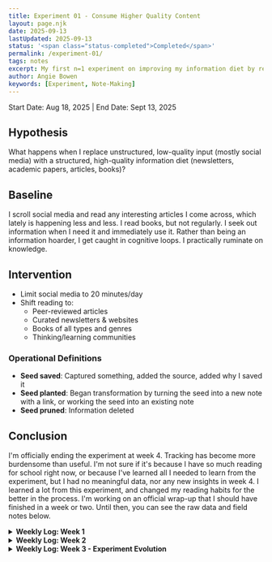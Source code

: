 ```yaml
---
title: Experiment 01 - Consume Higher Quality Content
layout: page.njk
date: 2025-09-13
lastUpdated: 2025-09-13
status: '<span class="status-completed">Completed</span>'
permalink: /experiment-01/
tags: notes
excerpt: My first n=1 experiment on improving my information diet by replacing low-quality, unstructured input with high-quality, curated content.
author: Angie Bowen
keywords: [Experiment, Note-Making]
---
```


Start Date: Aug 18, 2025 | End Date: Sept 13, 2025

## Hypothesis
What happens when I replace unstructured, low-quality input (mostly social media) with a structured, high-quality information diet (newsletters, academic papers, articles, books)?

## Baseline
I scroll social media and read any interesting articles I come across, which lately is happening less and less. I read books, but not regularly. I seek out information when I need it and immediately use it. Rather than being an information hoarder, I get caught in cognitive loops. I practically ruminate on knowledge.

## Intervention
- Limit social media to 20 minutes/day
- Shift reading to:
  - Peer-reviewed articles
  - Curated newsletters & websites
  - Books of all types and genres
  - Thinking/learning communities

### Operational Definitions
- **Seed saved**: Captured something, added the source, added why I saved it
- **Seed planted**: Began transformation by turning the seed into a new note with a link, or working the seed into an existing note
- **Seed pruned**: Information deleted

## Conclusion
I'm officially ending the experiment at week 4. Tracking has become more burdensome than useful. I'm not sure if it's because I have so much reading for school right now, or because I've learned all I needed to learn from the experiment, but I had no meaningful data, nor any new insights in week 4. I learned a lot from this experiment, and changed my reading habits for the better in the process. I'm working on an official wrap-up that I should have finished in a week or two. Until then, you can see the raw data and field notes below.

<details>
<summary><strong>Weekly Log: Week 1</strong></summary>

### Daily Logs
**Date: 2025-08-18**  
- Building: 3 hours  
- Created Random Knowledge Generator tool in PHP

**Date: 2025-08-19**  
- Reading: 60 minutes  
- Social media: 0/20 min  
- Content:  
  - Blog Post - 0 Seeds Saved  
  - Textbook Chapter - 3 Seeds Saved  
  - Blog Post - 1 Seed Saved  
- Total Seeds Saved: 4

**Date: 2025-08-20**  
- Reading: 30 minutes  
- Social media: 20/20 min  
- Content:  
  - Blog Post - 1 Seed Saved  
  - Blog Post - 0 Seeds Saved  
  - Blog Post - 1 Seed Saved  
- Total Seeds Saved: 2

**Date: 2025-08-21**  
- Reading: 30 minutes  
- Social media: 20/20 min  
- Content:  
  - Blog Post - 1 Seed Saved  
  - Journal Article - 2 Seeds Saved  
  - Blog Post from Social Media - 0 Seeds Saved  
- Total Seeds Saved: 3

**Date: 2025-08-22**  
- Reading: 60 minutes  
- Social media: 10/20 min  
- Content:  
  - Journal Article - 0 Seeds Saved  
  - Blog Post - 1 Seed Saved  
  - Blog Post - 0 Seeds Saved  
  - Textbook Chapter - 2 Seeds Saved  
- Total Seeds Saved: 3

**Dates: 2025-08-23 | 2025-08-24**  
- No tracking. Rest days.

#### Weekly Review
- **13 Items Consumed**
- **12 Seeds Saved**
- **4 Seeds Planted**
- **2 Seeds Pruned**
- **92% Seed Generation Rate**
- **33% Plant Rate**
- **17% Prune Rate**

**This Week:**
- Limited social media forced more engagement.
- Structured reading created more unexpected connections.

**Next Week:**
- Track titles and sources consistently.
- Unsubscribe from half of the newsletters.
- Use Readwise for unscheduled reading.

#### Field Notes
**2025-08-18:**
I had an idea for a tool containing all my favorite thinking sites, with a button to get a random article. It seemed perfect for this experiment. I totally vibe-coded it in PHP. And since I don't know PHP, it ate up my time for the day. It was my first time vibe-coding, and it was pretty fun. It was probably a form of procrastination, but I think it'll be a useful tool for the coming weeks. Either way, I love my Random Knowledge Generator!

**2025-08-19:**
Social media was more productive. With only 20 minutes allowed, I had to focus on actual engagement rather than mindless scrolling.
Unscheduled reading becomes invisible. When I read outside my designated blocked times, I didn't take notes, didn't log it, and didn't even track it as reading time. This surprised me. When reading isn't scheduled, it becomes completely automatic and passive.
I signed up for Readwise to sync highlights to my mind garden automatically. Maybe it'll help some with the unscheduled reading. You can even include notes with your highlights so I can reflect when I save.
Though I didn't plant any seeds while reading one of the blog posts, it still contributed to an interesting connection I made between all three readings.

**2025-08-20:**
The single academic reading produced more notes than the two blog posts combined, which only yielded one note between them.

**2025-08-22:**
This is the second time this week that I've been able to connect multiple readings together, even though I chose them spontaneously. Today, I was able to connect the two blog posts I read to the textbook reading I had.

</details>

<details>
<summary><strong>Weekly Log: Week 2</strong></summary>

### Daily Logs
**Date: 2025-08-25**  
- Content:  
  - Everything I Know about Self-Publishing (Kevin Kelly) — Blog — 2 Seeds Saved  
  - A Treatise on AI Chatbots Undermining the Enlightenment — Digital Garden Article — 3 Seeds Saved  
  - Don’t delegate understanding — Blog Post — 1 Seed Saved  
  - Dainton & Zelley (2022), Applying Communication Theory for Professional Life — Textbook — 0 Seeds Saved (deep-work; foundational)  
- Total Seeds Saved: 6

**Date: 2025-08-26**  
- Content:  
  - A Public Academic — Newsletter — 2 Seeds Saved  
  - Cromwell, Haase, & Vladova (2023), Personality and Individual Differences — Journal Article — 0 Seeds Saved (deep-work; foundational)  
- Total Seeds Saved: 2

**Date: 2025-08-27**  
- Content:  
  - Why You Shouldn’t Take Notes on Papers or Lectures — Newsletter — 1 Seed Saved  
  - Have You Ever Had That Feeling That You KNOW Something but Can’t Explain? (Bianca Pereira) — Newsletter — 1 Seed Saved  
  - Torrance (1965), Daedalus — Journal Article — 0 Seeds Saved (deep-work; foundational)  
- Total Seeds Saved: 2

**Date: 2025-08-28**  
- Content:  
  - What Is Charisma? — Newsletter — 2 Seeds Saved  
- Total Seeds Saved: 2

**Dates: 2025-08-29 – 2025-08-31**  
- No tracking. Rest/health days (autoimmune flare starting 08/28).

#### Weekly Review
- **10 Items Consumed**
- **12 Seeds Saved**
- **5 Seeds Planted**
- **2 Seeds Pruned**
- **120% Seed Generation Rate**
- **41% Plant Rate**
- **16% Prune Rate**

**This Week:**
- Some friction emerged this week from different modes of reading.
- Newsletters are still dominating my reading. They're producing seeds but I need more variety.
- An autoimmune flare up cut the week short.

**Next Week:**
- Balance measurement with organic discovery.
- Branch out from newsletters. Add some book chapters.
- Remain mindful of pressure to save seeds.

#### Field Notes
**2025-08-25:**
I noticed a feeling of anxiety while reading Kevin Kelly's self-publishing article. Even though I wasn't expecting to save anything from it, I felt some stress halfway through when I had yet to save a seed. The experiment is creating subtle pressure that interferes with my natural reading patterns.
I finally remembered to use my random article generator and found the Maggie Appleton article. I have a feeling this is an amazing resource I've been neglecting. If I don't use it then it's creation was just procrastination after all.

**2025-08-26:**
Sometimes I need to let myself fall down rabbit holes. Daily logging is revealing some extremely useful patterns but it's also killing some of my natural curiosity. When tracking everything, it becomes impossible to explore topics freely and get into a flow with the information. Today I chose to abandon logging temporarily and jumped into an epistemic disclosure statements rabbit hole.
Academic papers and textbooks for my coursework and capstone tend to bypass the seed phase. It's deep work where new information is immediately processed into new notes or existing evergreen notes.

**2025-08-28:**
Autoimmune flare-up began, limiting my cognitive capacity for remainder of week.

</details>

<details>
<summary><strong>Weekly Log: Week 3 - Experiment Evolution</strong></summary>

### Daily Logs
**Dates: 2025-09-01 – 2025-09-04**  
- Content:  
  - Dainton & Zelley (2022), Applying Communication Theory for Professional Life (Chapters 3 & 5) — Textbook — 0 Seeds Saved (deep-work; foundational)  
  - Coursework: Cognitive and Cultural Communication Theories — Academic Articles — 0 Seeds Saved (deep-work; foundational)  
- Total Seeds Saved: 0
- Sprouts Planted: 11
- Evergreens Grown: 1 (Theory application in educational setting)
- Communication Theory Map of Content Created

**Date: 2025-09-05**  
- Content:  
  - Museum of Color — Essay — 0 Seeds Saved (soul-reading)  
- Total Seeds Saved: 0

**Dates: 2025-09-06 – 2025-09-07**  
- Rest Days

#### Weekly Review
- **12 Items Consumed**
- **0 Seeds Saved**
- **11 Sprouts Planted**
- **1 Evergreen Grown**

**Experiment Evolution - New Reading Taxonomy**
Discovered Reading Types:
- **Seed-Reading**: Newsletters and blog posts where I may be quickly introduced to a new concept. I create a seed so I can come back to it and learn more about it
- **Deep-Reading**: Academic, informative non-fiction. Information is immediately processed into new notes or existing evergreen notes
- **Serendipitous Reading**: Falling down rabbit holes (I only track the source of the fall)
- **Relaxing Reading**: Fiction & pulp. For me, horror, dystopia, fantasy, auto-bios of extreme and complex people
- **Sunshine Reading**: Art, poetry, writing from people I deeply resonate with. Very often unexpected surprises from any form.

**Updated Tracking (Starting Week 4):**
- Total seeds saved weekly with source type
- Total sprouts planted weekly with source type  
- Total evergreens grown weekly with source type
- Connections made this week
- **Relaxing Reading**: What and duration
- **Soul Reading**: What it was and how it fed me
- **Rabbit Hole**: What caused the fall & topic

#### Field Notes
It's 1am, Friday morning, and the last day of reading for week 3 of my planned 8 week experiment. Course reading and work took the entire week, and sitting here in the quiet of the witching hour, my favorite time for personal relaxation, is the first time I've had to read something just for myself all week.

I choose an essay from Emergence Magazine, Museum of Color. I'm a painter. I have a deep love of natural pigments. I devoured the article, taking in every word, and saving no seeds in the process. This wasn't a seed bearing article, it was a soul feeding article. I didn't need to save or capture anything (other than bookmarking it so I can read it again).

At first I thought this was a sign that it's time to wrap up experiment 01 early and declare it a rousing success. Changing my information diet did so much more than expected. I expected both a higher quantity and quality of seeds, notes, and insights, which my new diet did produce. However, it's also changing the way I take notes and seeds just aren't a great indicator of these changes.

Because I saved no new seeds this week. Instead I planted 11 new sprout notes, created a map of content, and grew one evergreen note. The entire first semester of my program is focused on theory. So this week was spent building the "Communication Theory" MOC with the first 12 theories, covering cognition and culture. I made a connection on how one of the theories could be used in an educational setting, which grew one of the sprout notes into an evergreen with my own added insights.

Bonus: I've also noticed an improvement in my attention span since moving away from the click-bait nature of social media.

However, after giving it some further thought, I think I would rather tweak the experiment some and see what else I might learn about this personal taxonomy that I'm excitedly watching emerge.

</details>
